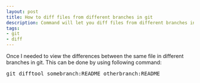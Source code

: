 ```yaml
---
layout: post
title: How to diff files from different branches in git
description: Command will let you diff files from different branches in
tags:
- git
- diff
---
```

Once I needed to view the differences between the same file in different branches in git. This can be done by using following command:

<pre>
git difftool somebranch:README otherbranch:README
</pre>

